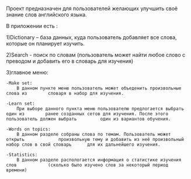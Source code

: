 Проект предназначен для пользователей желающих улучшить своё знание слов английского языка.

В приложении есть :

1)Dictionary – база данных, куда пользователь добавляет все слова, которые он планирует изучить. 

2)Search - поиск по словам (пользователь может найти любое слово с преводом и добавить его в   словарь для изучения)

3)главное меню:

	-Make set:
		В данном пункте меню пользователь может объеденить произвольные слова из 		словаря в набор для изучения. 
		
	-Learn set:
		При выборе данного пункта меню пользователю предлогается выбрать один из 		ранее созданных сетов для изучения. После этого пользователь должен выбрать 		один из вариантов обучения.
  
	-Words on topics:
		В данном разделе собраны слова по темам. Пользователь может открыть 			произвольную тему и добавить из неё произвольный набор слов в свой словарь 		для их дальнейшего изучения. 

	-Statistics:
		В данном разделе распологается информация о статистике изучения слов 			(сколько было изучено слов за некоторый период времени)
